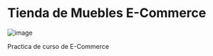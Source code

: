 # Tienda de Muebles E-Commerce
![image](https://user-images.githubusercontent.com/112510269/215820856-57a80f4b-b8ec-481b-bc89-99934435f482.png)

Practica de curso de E-Commerce 
